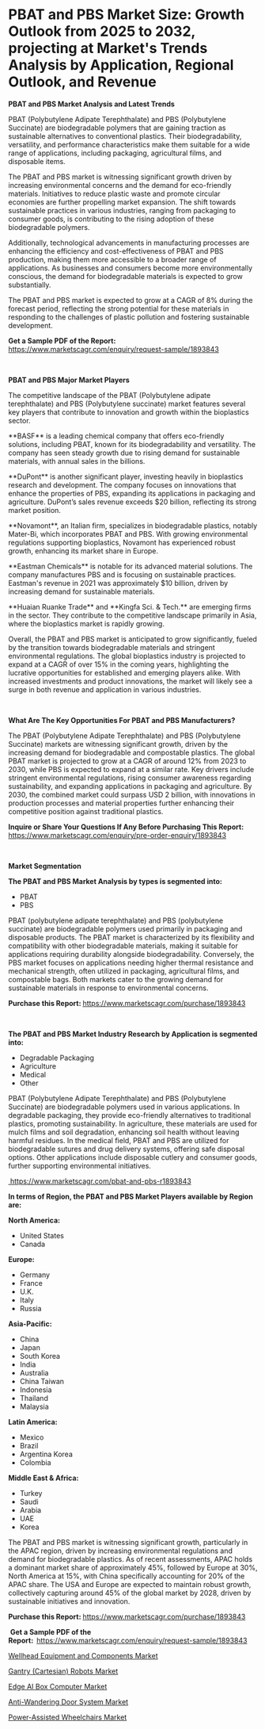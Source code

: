 <p><h1>PBAT and PBS Market Size: Growth Outlook from 2025 to 2032, projecting at Market's Trends Analysis by Application, Regional Outlook, and Revenue</h1></p><p><strong>PBAT and PBS Market Analysis and Latest Trends</strong></p>
<p><p>PBAT (Polybutylene Adipate Terephthalate) and PBS (Polybutylene Succinate) are biodegradable polymers that are gaining traction as sustainable alternatives to conventional plastics. Their biodegradability, versatility, and performance characteristics make them suitable for a wide range of applications, including packaging, agricultural films, and disposable items.</p><p>The PBAT and PBS market is witnessing significant growth driven by increasing environmental concerns and the demand for eco-friendly materials. Initiatives to reduce plastic waste and promote circular economies are further propelling market expansion. The shift towards sustainable practices in various industries, ranging from packaging to consumer goods, is contributing to the rising adoption of these biodegradable polymers.</p><p>Additionally, technological advancements in manufacturing processes are enhancing the efficiency and cost-effectiveness of PBAT and PBS production, making them more accessible to a broader range of applications. As businesses and consumers become more environmentally conscious, the demand for biodegradable materials is expected to grow substantially.</p><p>The PBAT and PBS market is expected to grow at a CAGR of 8% during the forecast period, reflecting the strong potential for these materials in responding to the challenges of plastic pollution and fostering sustainable development.</p></p>
<p><strong>Get a Sample PDF of the Report:&nbsp;</strong> <a href="https://www.marketscagr.com/enquiry/request-sample/1893843?utm_campaign=2176&utm_medium=2&utm_source=Github&utm_content=ia&utm_term=28022025&utm_id=pbat-and-pbs">https://www.marketscagr.com/enquiry/request-sample/1893843</a></p>
<p>&nbsp;</p>
<p><strong>PBAT and PBS Major Market Players</strong></p>
<p><p>The competitive landscape of the PBAT (Polybutylene adipate terephthalate) and PBS (Polybutylene succinate) market features several key players that contribute to innovation and growth within the bioplastics sector. </p><p>**BASF** is a leading chemical company that offers eco-friendly solutions, including PBAT, known for its biodegradability and versatility. The company has seen steady growth due to rising demand for sustainable materials, with annual sales in the billions.</p><p>**DuPont** is another significant player, investing heavily in bioplastics research and development. The company focuses on innovations that enhance the properties of PBS, expanding its applications in packaging and agriculture. DuPont’s sales revenue exceeds $20 billion, reflecting its strong market position.</p><p>**Novamont**, an Italian firm, specializes in biodegradable plastics, notably Mater-Bi, which incorporates PBAT and PBS. With growing environmental regulations supporting bioplastics, Novamont has experienced robust growth, enhancing its market share in Europe.</p><p>**Eastman Chemicals** is notable for its advanced material solutions. The company manufactures PBS and is focusing on sustainable practices. Eastman's revenue in 2021 was approximately $10 billion, driven by increasing demand for sustainable materials.</p><p>**Huaian Ruanke Trade** and **Kingfa Sci. & Tech.** are emerging firms in the sector. They contribute to the competitive landscape primarily in Asia, where the bioplastics market is rapidly growing.</p><p>Overall, the PBAT and PBS market is anticipated to grow significantly, fueled by the transition towards biodegradable materials and stringent environmental regulations. The global bioplastics industry is projected to expand at a CAGR of over 15% in the coming years, highlighting the lucrative opportunities for established and emerging players alike. With increased investments and product innovations, the market will likely see a surge in both revenue and application in various industries.</p></p>
<p>&nbsp;</p>
<p><strong>What Are The Key Opportunities For PBAT and PBS Manufacturers?</strong></p>
<p><p>The PBAT (Polybutylene Adipate Terephthalate) and PBS (Polybutylene Succinate) markets are witnessing significant growth, driven by the increasing demand for biodegradable and compostable plastics. The global PBAT market is projected to grow at a CAGR of around 12% from 2023 to 2030, while PBS is expected to expand at a similar rate. Key drivers include stringent environmental regulations, rising consumer awareness regarding sustainability, and expanding applications in packaging and agriculture. By 2030, the combined market could surpass USD 2 billion, with innovations in production processes and material properties further enhancing their competitive position against traditional plastics.</p></p>
<p><strong>Inquire or Share Your Questions If Any Before Purchasing This Report:</strong> <a href="https://www.marketscagr.com/enquiry/pre-order-enquiry/1893843?utm_campaign=2176&utm_medium=2&utm_source=Github&utm_content=ia&utm_term=28022025&utm_id=pbat-and-pbs">https://www.marketscagr.com/enquiry/pre-order-enquiry/1893843</a></p>
<p>&nbsp;</p>
<p><strong>Market Segmentation</strong></p>
<p><strong>The PBAT and PBS Market Analysis by types is segmented into:</strong></p>
<p><ul><li>PBAT</li><li>PBS</li></ul></p>
<p><p>PBAT (polybutylene adipate terephthalate) and PBS (polybutylene succinate) are biodegradable polymers used primarily in packaging and disposable products. The PBAT market is characterized by its flexibility and compatibility with other biodegradable materials, making it suitable for applications requiring durability alongside biodegradability. Conversely, the PBS market focuses on applications needing higher thermal resistance and mechanical strength, often utilized in packaging, agricultural films, and compostable bags. Both markets cater to the growing demand for sustainable materials in response to environmental concerns.</p></p>
<p><strong>Purchase this Report:&nbsp;</strong><a href="https://www.marketscagr.com/purchase/1893843?utm_campaign=2176&utm_medium=2&utm_source=Github&utm_content=ia&utm_term=28022025&utm_id=pbat-and-pbs">https://www.marketscagr.com/purchase/1893843</a></p>
<p>&nbsp;</p>
<p><strong>The PBAT and PBS Market Industry Research by Application is segmented into:</strong></p>
<p><ul><li>Degradable Packaging</li><li>Agriculture</li><li>Medical</li><li>Other</li></ul></p>
<p><p>PBAT (Polybutylene Adipate Terephthalate) and PBS (Polybutylene Succinate) are biodegradable polymers used in various applications. In degradable packaging, they provide eco-friendly alternatives to traditional plastics, promoting sustainability. In agriculture, these materials are used for mulch films and soil degradation, enhancing soil health without leaving harmful residues. In the medical field, PBAT and PBS are utilized for biodegradable sutures and drug delivery systems, offering safe disposal options. Other applications include disposable cutlery and consumer goods, further supporting environmental initiatives.</p></p>
<p><a href="https://www.marketscagr.com/pbat-and-pbs-r1893843?utm_campaign=2176&utm_medium=2&utm_source=Github&utm_content=ia&utm_term=28022025&utm_id=pbat-and-pbs">&nbsp;https://www.marketscagr.com/pbat-and-pbs-r1893843</a></p>
<p><strong>In terms of Region, the PBAT and PBS Market Players available by Region are:</strong></p>
<p>
    <p> <strong> North America: </strong>
        <ul>
            <li>United States</li>
            <li>Canada</li>
        </ul>
        </p> 
    <p> <strong> Europe: </strong>
        <ul>
            <li>Germany</li>
            <li>France</li>
            <li>U.K.</li>
            <li>Italy</li>
            <li>Russia</li>
        </ul>
        </p> 
    <p> <strong> Asia-Pacific: </strong>
        <ul>
            <li>China</li>
            <li>Japan</li>
            <li>South Korea</li>
            <li>India</li>
            <li>Australia</li>
            <li>China Taiwan</li>
            <li>Indonesia</li>
            <li>Thailand</li>
            <li>Malaysia</li>
        </ul>
        </p> 
    <p> <strong> Latin America: </strong>
        <ul>
            <li>Mexico</li>
            <li>Brazil</li>
            <li>Argentina Korea</li>
            <li>Colombia</li>
        </ul>
        </p> 
    <p> <strong> Middle East & Africa: </strong>
        <ul>
            <li>Turkey</li>
            <li>Saudi</li>
            <li>Arabia</li>
            <li>UAE</li>
            <li>Korea</li>
        </ul>
    </p>
    </p>
<p><p>The PBAT and PBS market is witnessing significant growth, particularly in the APAC region, driven by increasing environmental regulations and demand for biodegradable plastics. As of recent assessments, APAC holds a dominant market share of approximately 45%, followed by Europe at 30%, North America at 15%, with China specifically accounting for 20% of the APAC share. The USA and Europe are expected to maintain robust growth, collectively capturing around 45% of the global market by 2028, driven by sustainable initiatives and innovation.</p></p>
<p><strong>Purchase this Report: </strong><a href="https://www.marketscagr.com/purchase/1893843?utm_campaign=2176&utm_medium=2&utm_source=Github&utm_content=ia&utm_term=28022025&utm_id=pbat-and-pbs">https://www.marketscagr.com/purchase/1893843</a></p>
<p>&nbsp;<strong>Get a Sample PDF of the Report:&nbsp;&nbsp;</strong><a href="https://www.marketscagr.com/enquiry/request-sample/1893843?utm_campaign=2176&utm_medium=2&utm_source=Github&utm_content=ia&utm_term=28022025&utm_id=pbat-and-pbs">https://www.marketscagr.com/enquiry/request-sample/1893843</a></p>
<p><strong></strong></p>
<p><p><a href="https://github.com/indrystar/Market-Research-Report-List-5/blob/main/wellhead-equipment-and-components-market.md?utm_campaign=2176&utm_medium=2&utm_source=Github&utm_content=ia&utm_term=28022025&utm_id=pbat-and-pbs">Wellhead Equipment and Components Market</a></p><p><a href="https://github.com/SamiaChowdhury801/Market-Research-Report-List-1/blob/main/gantry-cartesian-robots-market.md?utm_campaign=2176&utm_medium=2&utm_source=Github&utm_content=ia&utm_term=28022025&utm_id=pbat-and-pbs">Gantry (Cartesian) Robots Market</a></p><p><a href="https://github.com/AKSHATREPORTPRIME/Market-Research-Report-List-7/blob/main/edge-ai-box-computer-market.md?utm_campaign=2176&utm_medium=2&utm_source=Github&utm_content=ia&utm_term=28022025&utm_id=pbat-and-pbs">Edge AI Box Computer Market</a></p><p><a href="https://github.com/rileymgdorcas/Market-Research-Report-List-1/blob/main/anti-wandering-door-system-market.md?utm_campaign=2176&utm_medium=2&utm_source=Github&utm_content=ia&utm_term=28022025&utm_id=pbat-and-pbs">Anti-Wandering Door System Market</a></p><p><a href="https://github.com/LilianFaulkner65/Market-Research-Report-List-1/blob/main/power-assisted-wheelchairs-market.md?utm_campaign=2176&utm_medium=2&utm_source=Github&utm_content=ia&utm_term=28022025&utm_id=pbat-and-pbs">Power-Assisted Wheelchairs Market</a></p></p>